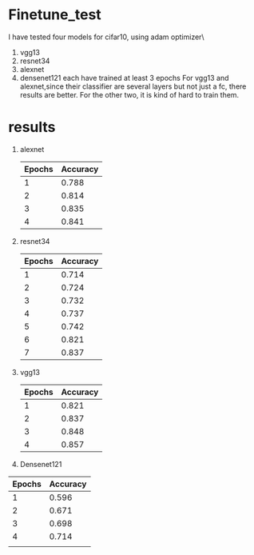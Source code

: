 # Finetune_test
I have tested four models for cifar10, using adam optimizer\
1. vgg13
2. resnet34
3. alexnet
4. densenet121
each have trained at least 3 epochs
For vgg13 and alexnet,since their classifier are several layers but not just a fc,
there results are better.
For the other two, it is kind of hard to train them.
# results
1. alexnet

   | Epochs | Accuracy |
   | ------ | -------- |
   | 1      | 0.788    |
   | 2      | 0.814    |
   | 3      | 0.835    |
   | 4      | 0.841    |

   

2. resnet34

   | Epochs | Accuracy |
   | ------ | -------- |
   | 1      | 0.714    |
   | 2      | 0.724    |
   | 3      | 0.732    |
   | 4      | 0.737    |
   | 5      | 0.742    |
   | 6      | 0.821    |
   | 7      | 0.837    |

3. vgg13

   | Epochs | Accuracy |
   | ------ | -------- |
   | 1      | 0.821    |
   | 2      | 0.837    |
   | 3      | 0.848    |
   | 4      | 0.857    |

4. Densenet121

| Epochs | Accuracy |
| ------ | -------- |
| 1      | 0.596    |
| 2      | 0.671    |
| 3      | 0.698    |
| 4      | 0.714    |
|        |          |
